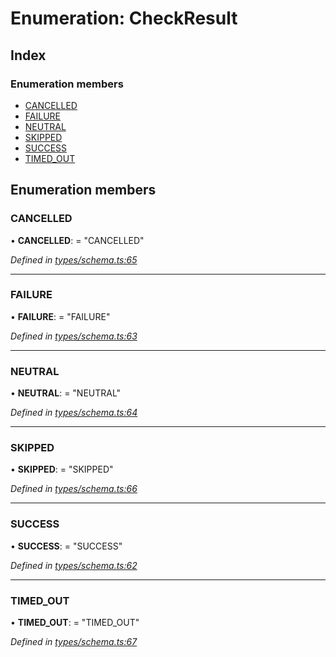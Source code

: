 
# Enumeration: CheckResult

## Index

### Enumeration members

* [CANCELLED](_types_schema_.checkresult.md#cancelled)
* [FAILURE](_types_schema_.checkresult.md#failure)
* [NEUTRAL](_types_schema_.checkresult.md#neutral)
* [SKIPPED](_types_schema_.checkresult.md#skipped)
* [SUCCESS](_types_schema_.checkresult.md#success)
* [TIMED_OUT](_types_schema_.checkresult.md#timed_out)

## Enumeration members

###  CANCELLED

• **CANCELLED**: = "CANCELLED"

*Defined in [types/schema.ts:65](https://github.com/bluecanvas/node-bluecanvas-sdk/blob/6e3a4c7/src/types/schema.ts#L65)*

___

###  FAILURE

• **FAILURE**: = "FAILURE"

*Defined in [types/schema.ts:63](https://github.com/bluecanvas/node-bluecanvas-sdk/blob/6e3a4c7/src/types/schema.ts#L63)*

___

###  NEUTRAL

• **NEUTRAL**: = "NEUTRAL"

*Defined in [types/schema.ts:64](https://github.com/bluecanvas/node-bluecanvas-sdk/blob/6e3a4c7/src/types/schema.ts#L64)*

___

###  SKIPPED

• **SKIPPED**: = "SKIPPED"

*Defined in [types/schema.ts:66](https://github.com/bluecanvas/node-bluecanvas-sdk/blob/6e3a4c7/src/types/schema.ts#L66)*

___

###  SUCCESS

• **SUCCESS**: = "SUCCESS"

*Defined in [types/schema.ts:62](https://github.com/bluecanvas/node-bluecanvas-sdk/blob/6e3a4c7/src/types/schema.ts#L62)*

___

###  TIMED_OUT

• **TIMED_OUT**: = "TIMED_OUT"

*Defined in [types/schema.ts:67](https://github.com/bluecanvas/node-bluecanvas-sdk/blob/6e3a4c7/src/types/schema.ts#L67)*
